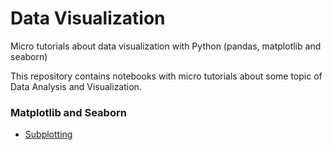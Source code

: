 # Data Visualization
Micro tutorials about data visualization with Python (pandas, matplotlib and seaborn)

This repository contains notebooks with micro tutorials about some topic of Data Analysis and Visualization.

### Matplotlib and Seaborn
- [Subplotting](#)
